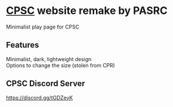 # [CPSC](https://github.com/Thestickman391/CPSC) website remake by PASRC
Minimalist play page for CPSC

## Features
Minimalist, dark, lightweight design  
Options to change the size (stolen from CPR)

## CPSC Discord Server
https://discord.gg/tGDZeyK
